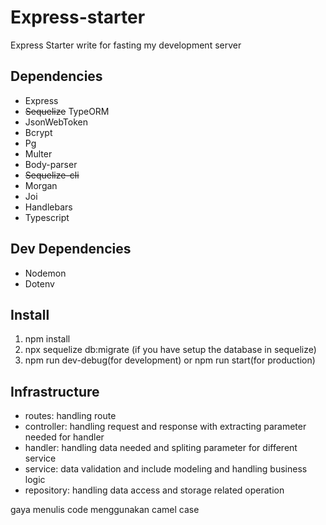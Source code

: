 # Express-starter

Express Starter write for fasting my development server

## Dependencies

- Express
- ~~Sequelize~~ TypeORM
- JsonWebToken
- Bcrypt
- Pg
- Multer
- Body-parser
- ~~Sequelize-cli~~
- Morgan
- Joi
- Handlebars
- Typescript

## Dev Dependencies

- Nodemon
- Dotenv

## Install

1. npm install
2. npx sequelize db:migrate (if you have setup the database in sequelize)
3. npm run dev-debug(for development) or npm run start(for production)

## Infrastructure

- routes: handling route
- controller: handling request and response with extracting parameter needed for handler
- handler: handling data needed and spliting parameter for different service
- service: data validation and include modeling and handling business logic
- repository: handling data access and storage related operation

gaya menulis code menggunakan camel case

